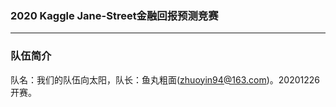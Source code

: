 ### 2020  Kaggle Jane-Street金融回报预测竞赛

---
### 队伍简介
队名：我们的队伍向太阳，队长：鱼丸粗面(zhuoyin94@163.com)。20201226开赛。

